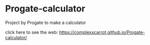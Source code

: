 # Progate-calculator
Project by Progate to make a calculator

click here to see the web:
https://complexxcarrot.github.io/Progate-calculator/
